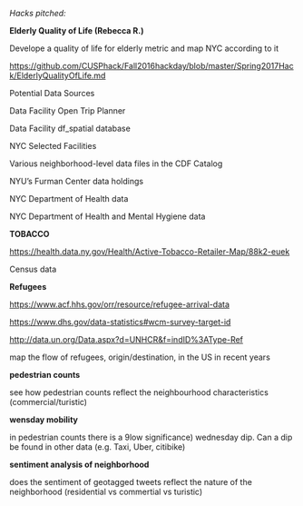 *Hacks pitched:*

**Elderly Quality of Life (Rebecca R.)**

Develope a quality of life for elderly metric and map NYC according to it

https://github.com/CUSPhack/Fall2016hackday/blob/master/Spring2017Hack/ElderlyQualityOfLife.md

Potential Data Sources

Data Facility Open Trip Planner 

Data Facility df_spatial database

NYC Selected Facilities

Various neighborhood-level data files in the CDF Catalog

NYU’s Furman Center data holdings

NYC Department of Health data

NYC Department of Health and Mental Hygiene data


**TOBACCO**

https://health.data.ny.gov/Health/Active-Tobacco-Retailer-Map/88k2-euek

Census data


**Refugees**

https://www.acf.hhs.gov/orr/resource/refugee-arrival-data

https://www.dhs.gov/data-statistics#wcm-survey-target-id

http://data.un.org/Data.aspx?d=UNHCR&f=indID%3AType-Ref

map the flow of refugees, origin/destination, in the US in recent years

**pedestrian counts**

see how pedestrian counts reflect the neighbourhood characteristics (commercial/turistic)

**wensday mobility**

in pedestrian counts there is a 9low significance) wednesday dip. Can a dip be found in other data (e.g. Taxi, Uber, citibike)

**sentiment analysis of neighborhood**

does the sentiment of geotagged tweets reflect the nature of the neighborhood (residential vs commertial vs turistic)


